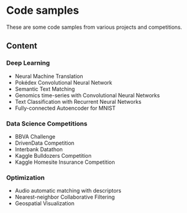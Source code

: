 # Code samples

These are some code samples from various projects and competitions. 

## Content

### Deep Learning
  - Neural Machine Translation
  - Pokédex Convolutional Neural Network
  - Semantic Text Matching
  - Genomics time-series with Convolutional Neural Networks
  - Text Classification with Recurrent Neural Networks
  - Fully-connected Autoencoder for MNIST

### Data Science Competitions
  - BBVA Challenge
  - DrivenData Competition
  - Interbank Datathon
  - Kaggle Bulldozers Competition
  - Kaggle Homesite Insurance Competition

### Optimization
  - Audio automatic matching with descriptors
  - Nearest-neighbor Collaborative Filtering
  - Geospatial Visualization

